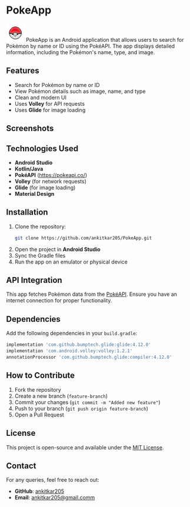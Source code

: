 # PokeApp
<img src="4xjS.gif">
PokeApp is an Android application that allows users to search for Pokémon by name or ID using the PokéAPI. The app displays detailed information, including the Pokémon's name, type, and image.

## Features
- Search for Pokémon by name or ID
- View Pokémon details such as image, name, and type
- Clean and modern UI
- Uses **Volley** for API requests
- Uses **Glide** for image loading

## Screenshots
<!-- Add some screenshots of your app here -->

## Technologies Used
- **Android Studio**
- **Kotlin/Java**
- **PokéAPI** (https://pokeapi.co/)
- **Volley** (for network requests)
- **Glide** (for image loading)
- **Material Design**

## Installation

1. Clone the repository:
   ```sh
   git clone https://github.com/ankitkar205/PokeApp.git
   ```
2. Open the project in **Android Studio**
3. Sync the Gradle files
4. Run the app on an emulator or physical device

## API Integration
This app fetches Pokémon data from the [PokéAPI](https://pokeapi.co/). Ensure you have an internet connection for proper functionality.

## Dependencies
Add the following dependencies in your `build.gradle`:
```gradle
implementation 'com.github.bumptech.glide:glide:4.12.0'
implementation 'com.android.volley:volley:1.2.1'
annotationProcessor 'com.github.bumptech.glide:compiler:4.12.0'
```

## How to Contribute
1. Fork the repository
2. Create a new branch (`feature-branch`)
3. Commit your changes (`git commit -m "Added new feature"`)
4. Push to your branch (`git push origin feature-branch`)
5. Open a Pull Request

## License
This project is open-source and available under the [MIT License](LICENSE).

## Contact
For any queries, feel free to reach out:
- **GitHub**: [ankitkar205](https://github.com/ankitkar205)
- **Email**: ankitkar205@gmail.comm
